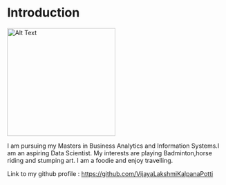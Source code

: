 # Introduction
<img src="https://github.com/VijayaLakshmiKalpanaPotti/Introduction/assets/125076303/a8d2d12a-cc7f-4d9a-b599-aa8254f8e704" alt="Alt Text" width="250" height="250">

I am pursuing my Masters in Business Analytics and Information Systems.I am an aspiring Data Scientist.
My interests are playing Badminton,horse riding and stumping art. I am a foodie and enjoy travelling.

Link to my github profile :  https://github.com/VijayaLakshmiKalpanaPotti
